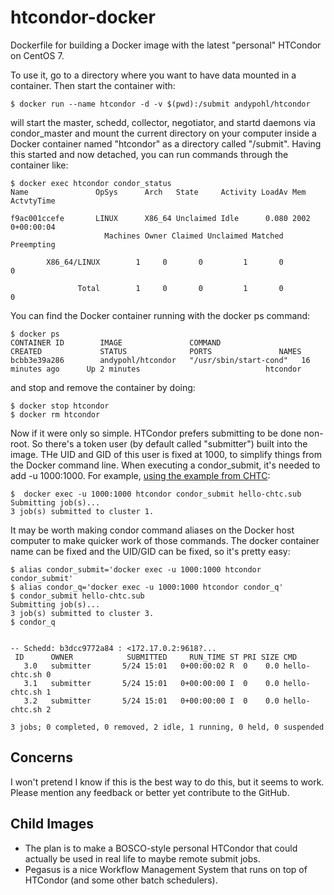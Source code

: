 # htcondor-docker
Dockerfile for building a Docker image with the latest "personal" HTCondor on CentOS 7.  

To use it, go to a directory where you want to have data mounted in a container.  Then start the container with:
```
$ docker run --name htcondor -d -v $(pwd):/submit andypohl/htcondor
```
will start the master, schedd, collector, negotiator, and startd daemons via condor_master and mount the current directory on your computer inside a Docker container named "htcondor" as a directory called "/submit".  Having this started and now detached, you can run commands through the container like:
```
$ docker exec htcondor condor_status
Name               OpSys      Arch   State     Activity LoadAv Mem   ActvtyTime

f9ac001ccefe       LINUX      X86_64 Unclaimed Idle      0.080 2002  0+00:00:04
                     Machines Owner Claimed Unclaimed Matched Preempting

        X86_64/LINUX        1     0       0         1       0          0

               Total        1     0       0         1       0          0
```
You can find the Docker container running with the docker ps command:
```
$ docker ps
CONTAINER ID        IMAGE               COMMAND                  CREATED             STATUS              PORTS               NAMES
bcbb3e39a286        andypohl/htcondor   "/usr/sbin/start-cond"   16 minutes ago      Up 2 minutes                            htcondor
```
and stop and remove the container by doing:
```
$ docker stop htcondor
$ docker rm htcondor
```
Now if it were only so simple.  HTCondor prefers submitting to be done non-root.  So there's a token user (by default called "submitter") built into the image.  THe UID and GID of this user is fixed at 1000, to simplify things from the Docker command line.  When executing a condor_submit, it's needed to add -u 1000:1000.  For example, [using the example from CHTC](http://chtc.cs.wisc.edu/helloworld.shtml):
```
$  docker exec -u 1000:1000 htcondor condor_submit hello-chtc.sub
Submitting job(s)...
3 job(s) submitted to cluster 1.
```
It may be worth making condor command aliases on the Docker host computer to make quicker work of those commands.  The docker container name can be fixed and the UID/GID can be fixed, so it's pretty easy:
```
$ alias condor_submit='docker exec -u 1000:1000 htcondor condor_submit'
$ alias condor_q='docker exec -u 1000:1000 htcondor condor_q'
$ condor_submit hello-chtc.sub
Submitting job(s)...
3 job(s) submitted to cluster 3.
$ condor_q


-- Schedd: b3dcc9772a84 : <172.17.0.2:9618?...
 ID      OWNER            SUBMITTED     RUN_TIME ST PRI SIZE CMD
   3.0   submitter       5/24 15:01   0+00:00:02 R  0    0.0 hello-chtc.sh 0
   3.1   submitter       5/24 15:01   0+00:00:00 I  0    0.0 hello-chtc.sh 1
   3.2   submitter       5/24 15:01   0+00:00:00 I  0    0.0 hello-chtc.sh 2

3 jobs; 0 completed, 0 removed, 2 idle, 1 running, 0 held, 0 suspended
```
## Concerns 
I won't pretend I know if this is the best way to do this, but it seems to work.  Please mention any feedback or better yet contribute to the GitHub.
## Child Images
  * The plan is to make a BOSCO-style personal HTCondor that could actually be used in real life to maybe remote submit jobs.  
  * Pegasus is a nice Workflow Management System that runs on top of HTCondor (and some other batch schedulers).
